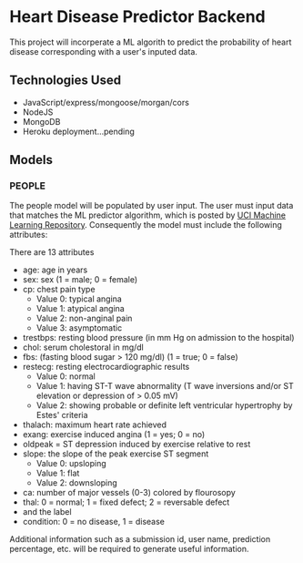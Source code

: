 # Heart Disease Predictor Backend

This project will incorperate a ML algorith to predict the probability of heart disease
corresponding with a user's inputed data.

## Technologies Used

- JavaScript/express/mongoose/morgan/cors
- NodeJS
- MongoDB
- Heroku deployment...pending
## Models

### PEOPLE

The people model will be populated by user input. The user must input data that matches the ML predictor algorithm, which is posted by [UCI Machine Learning Repository](https://archive.ics.uci.edu/ml/datasets/Heart+Disease). Consequently the model must include the following attributes:

There are 13 attributes

- age: age in years
- sex: sex (1 = male; 0 = female)
- cp: chest pain type
    - Value 0: typical angina
    - Value 1: atypical angina
    - Value 2: non-anginal pain
    - Value 3: asymptomatic
- trestbps: resting blood pressure (in mm Hg on admission to the hospital)
- chol: serum cholestoral in mg/dl
- fbs: (fasting blood sugar > 120 mg/dl) (1 = true; 0 = false)
- restecg: resting electrocardiographic results
    - Value 0: normal
    - Value 1: having ST-T wave abnormality (T wave inversions and/or ST elevation or depression of > 0.05 mV)
    - Value 2: showing probable or definite left ventricular hypertrophy by Estes' criteria
- thalach: maximum heart rate achieved
- exang: exercise induced angina (1 = yes; 0 = no)
- oldpeak = ST depression induced by exercise relative to rest
- slope: the slope of the peak exercise ST segment
    - Value 0: upsloping
    - Value 1: flat
    - Value 2: downsloping
- ca: number of major vessels (0-3) colored by flourosopy
- thal: 0 = normal; 1 = fixed defect; 2 = reversable defect
- and the label
- condition: 0 = no disease, 1 = disease

Additional information such as a submission id, user name, prediction percentage, etc. will be required to generate useful information.